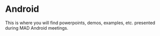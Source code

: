Android
=======
This is where you will find powerpoints, demos, examples, etc. presented during MAD Android meetings.
